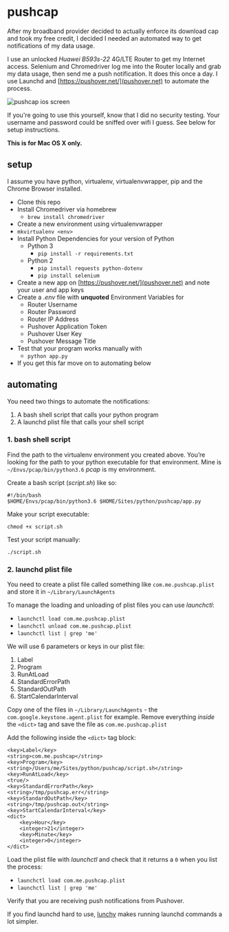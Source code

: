 # pushcap
After my broadband provider decided to actually enforce its download cap and took my free credit, I decided I needed an automated way to get notifications of my data usage.

I use an unlocked *Huawei B593s-22* 4G/LTE Router to get my Internet access. Selenium and Chromedriver log me into the Router locally and grab my data usage, then send me a push notification. It does this once a day. I use Launchd and [https://pushover.net/](pushover.net) to automate the process. 

![pushcap ios screen](https://www.dropbox.com/s/9ayhsm5r91z88fs/pushcap-ios.png?dl=1)

If you're going to use this yourself, know that I did no security testing. Your username and password could be sniffed over wifi I guess. See below for setup instructions.

**This is for Mac OS X only.**

## setup
I assume you have python, virtualenv, virtualenvwrapper, pip and the Chrome Browser installed.
+ Clone this repo
+ Install Chromedriver via homebrew
  + `brew install chromedriver`
+  Create a new environment using virtualenvwrapper
  + `mkvirtualenv <env>`
+ Install Python Dependencies for your version of Python
  + Python 3
    + `pip install -r requirements.txt`
  + Python 2
    + `pip install requests python-dotenv`
    + `pip install selenium`
+ Create a new app on [https://pushover.net/](pushover.net) and note your user and app keys
+ Create a *.env* file with **unquoted** Environment Variables for
  + Router Username
  + Router Password
  + Router IP Address
  + Pushover Application Token
  + Pushover User Key
  + Pushover Message Title
+ Test that your program works manually with
  + `python app.py`
+ If you get this far move on to automating below

## automating
You need two things to automate the notifications:

1. A bash shell script that calls your python program
2. A launchd plist file that calls your shell script

### 1. bash shell script
Find the path to the virtualenv environment you created above. You’re looking for the path to your python executable for that environment. Mine is `~/Envs/pcap/bin/python3.6` *pcap* is my environment.

Create a bash script (*script.sh*) like so:
```
#!/bin/bash
$HOME/Envs/pcap/bin/python3.6 $HOME/Sites/python/pushcap/app.py
```

Make your script executable:

`chmod +x script.sh`

Test your script manually:

`./script.sh`

### 2. launchd plist file
You need to create a plist file called something like `com.me.pushcap.plist` and store it in `~/Library/LaunchAgents`

To manage the loading and unloading of plist files you can use *launchctl*:

+ `launchctl load com.me.pushcap.plist`
+ `launchctl unload com.me.pushcap.plist`
+ `launchctl list | grep 'me'`

We will use 6 parameters or keys in our plist file:

1. Label
2. Program
3. RunAtLoad
4. StandardErrorPath
5. StandardOutPath
6. StartCalendarInterval

Copy one of the files in `~/Library/LaunchAgents` - the `com.google.keystone.agent.plist` for example. Remove everything *inside* the `<dict>` tag and save the file as `com.me.pushcap.plist`

Add the following inside the `<dict>` tag block:
```
<key>Label</key>
<string>com.me.pushcap</string>
<key>Program</key>
<string>/Users/me/Sites/python/pushcap/script.sh</string>
<key>RunAtLoad</key>
<true/>
<key>StandardErrorPath</key>
<string>/tmp/pushcap.err</string>
<key>StandardOutPath</key>
<string>/tmp/pushcap.out</string>
<key>StartCalendarInterval</key>
<dict>
    <key>Hour</key>
    <integer>21</integer>
    <key>Minute</key>
    <integer>0</integer>
</dict>
```

Load the plist file with *launchctl* and check that it returns a `0` when you list the process:

+ `launchctl load com.me.pushcap.plist`
+ `launchctl list | grep 'me'`

Verify that you are receiving push notifications from Pushover.

If you find launchd hard to use, [lunchy](https://github.com/eddiezane/lunchy) makes running launchd commands a lot simpler.
